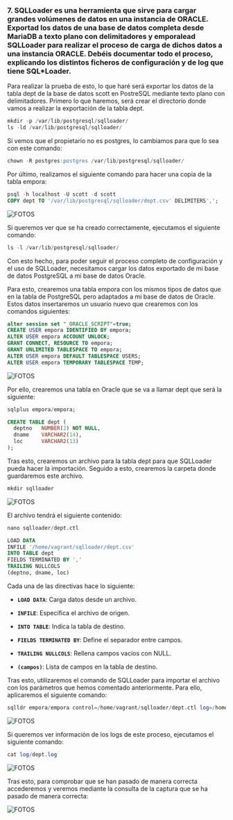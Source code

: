 ### 7. SQLLoader es una herramienta que sirve para cargar grandes volúmenes de datos en una instancia de ORACLE. Exportad los datos de una base de datos completa desde MariaDB a texto plano con delimitadores y emporalead SQLLoader para realizar el proceso de carga de dichos datos a una instancia ORACLE. Debéis documentar todo el proceso, explicando los distintos ficheros de configuración y de log que tiene SQL*Loader.

Para realizar la prueba de esto, lo que haré será exportar los datos de la tabla dept de la base de datos scott en PostreSQL mediante texto plano con delimitadores. Primero lo que haremos, será crear el directorio donde vamos a realizar la exportación de la tabla dept.

```sql
mkdir -p /var/lib/postgresql/sqlloader/
ls -ld /var/lib/postgresql/sqlloader/
```

Si vemos que el propietario no es postgres, lo cambiamos para que lo sea con este comando:

```sql
chown -R postgres:postgres /var/lib/postgresql/sqlloader/
```

Por último, realizamos el siguiente comando para hacer una copia de la tabla empora:

```sql
psql -h localhost -U scott -d scott
COPY dept TO '/var/lib/postgresql/sqlloader/dept.csv' DELIMITERS',';
```

![FOTOS](img/42.png)

Si queremos ver que se ha creado correctamente, ejecutamos el siguiente comando:

```sql
ls -l /var/lib/postgresql/sqlloader/
```

Con esto hecho, para poder seguir el proceso completo de configuración y el uso de SQLLoader, necesitamos cargar los datos exportado de mi base de datos PostgreSQL a mi base de datos Oracle.

Para esto, crearemos una tabla empora con los mismos tipos de datos que en la tabla de PostgreSQL pero adaptados a mi base de datos de Oracle. Estos datos insertaremos un usuario nuevo que crearemos con los comandos siguientes:

```sql
alter session set "_ORACLE_SCRIPT"=true;
CREATE USER empora IDENTIFIED BY empora;
ALTER USER empora ACCOUNT UNLOCK;
GRANT CONNECT, RESOURCE TO empora;
GRANT UNLIMITED TABLESPACE TO empora;
ALTER USER empora DEFAULT TABLESPACE USERS;
ALTER USER empora TEMPORARY TABLESPACE TEMP;
```

![FOTOS](img/43.png)

Por ello, crearemos una tabla en Oracle que se va a llamar dept que será la siguiente:

```sql
sqlplus empora/empora;

CREATE TABLE dept (
  deptno   NUMBER(2) NOT NULL,
  dname    VARCHAR2(14),
  loc      VARCHAR2(13)
);
```

Tras esto, crearemos un archivo para la tabla dept para que SQLLoader pueda hacer la importación. Seguido a esto, crearemos la carpeta donde guardaremos este archivo.

```sql
mkdir sqlloader
```

![FOTOS](img/44.png)

El archivo tendrá el siguiente contenido:

```sql
nano sqlloader/dept.ctl

LOAD DATA
INFILE '/home/vagrant/sqlloader/dept.csv'
INTO TABLE dept
FIELDS TERMINATED BY ','
TRAILING NULLCOLS
(deptno, dname, loc)
```

Cada una de las directivas hace lo siguiente:

- **`LOAD DATA`**: Carga datos desde un archivo.

- **`INFILE`**: Especifica el archivo de origen.

- **`INTO TABLE`**: Indica la tabla de destino.

- **`FIELDS TERMINATED BY`**: Define el separador entre campos.

- **`TRAILING NULLCOLS`**: Rellena campos vacíos con NULL.

- **`(campos)`**: Lista de campos en la tabla de destino.

Tras esto, utilizaremos el comando de SQLLoader para importar el archivo con los parámetros que hemos comentado anteriormente. Para ello, aplicaremos el siguiente comando:

```sql
sqlldr empora/empora control=/home/vagrant/sqlloader/dept.ctl log=/home/vagrant/log/dept.log
```

![FOTOS](img/45.png)


Si queremos ver información de los logs de este proceso, ejecutamos el siguiente comando:

```sql
cat log/dept.log
```

![FOTOS](img/46.png)

Tras esto, para comprobar que se han pasado de manera correcta accederemos y veremos mediante la consulta de la captura que se ha pasado de manera correcta:

![FOTOS](img/47.png)